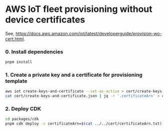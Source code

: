 # AWS IoT fleet provisioning without device certificates

See, https://docs.aws.amazon.com/iot/latest/developerguide/provision-wo-cert.html.

### 0. Install dependencies
```bash
pnpm install
```

### 1. Create a private key and a certificate for provisioning template
```bash
aws iot create-keys-and-certificate --set-as-active > cert/create-keys-and-certificate.json
cat cert/create-keys-and-certificate.json | jq -r '.certificateArn' > cert/certificateArn.txt
```

### 2. Deploy CDK
```bash
cd packages/cdk
pnpm cdk deploy -c certificateArn=$(cat ../../cert/certificateArn.txt)
```
